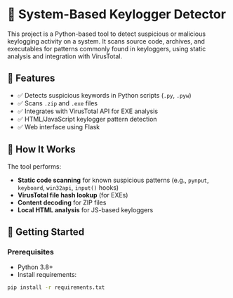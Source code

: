# 🔐 System-Based Keylogger Detector

This project is a Python-based tool to detect suspicious or malicious keylogging activity on a system. It scans source code, archives, and executables for patterns commonly found in keyloggers, using static analysis and integration with VirusTotal.

## 🧰 Features

- ✅ Detects suspicious keywords in Python scripts (`.py`, `.pyw`)
- ✅ Scans `.zip` and `.exe` files
- ✅ Integrates with VirusTotal API for EXE analysis
- ✅ HTML/JavaScript keylogger pattern detection
- ✅ Web interface using Flask

## 📂 How It Works

The tool performs:
- **Static code scanning** for known suspicious patterns (e.g., `pynput`, `keyboard`, `win32api`, `input()` hooks)
- **VirusTotal file hash lookup** (for EXEs)
- **Content decoding** for ZIP files
- **Local HTML analysis** for JS-based keyloggers

## 🚀 Getting Started

### Prerequisites

- Python 3.8+
- Install requirements:

```bash
pip install -r requirements.txt

